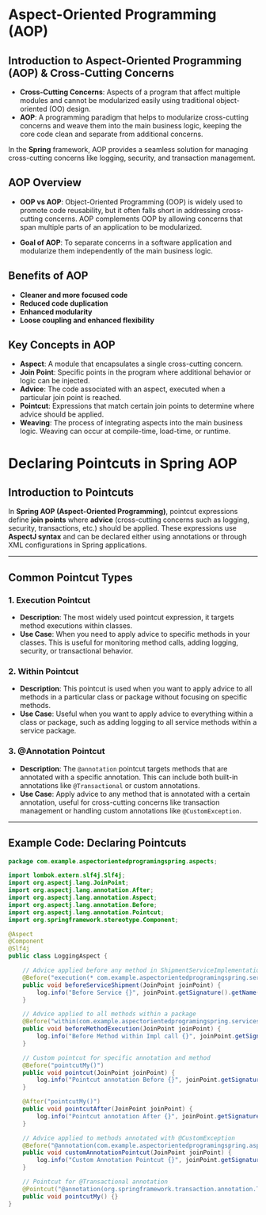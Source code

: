 # Aspect-Oriented Programming (AOP)

## Introduction to Aspect-Oriented Programming (AOP) & Cross-Cutting Concerns
- **Cross-Cutting Concerns**: Aspects of a program that affect multiple modules and cannot be modularized easily using traditional object-oriented (OO) design.
- **AOP**: A programming paradigm that helps to modularize cross-cutting concerns and weave them into the main business logic, keeping the core code clean and separate from additional concerns.

In the **Spring** framework, AOP provides a seamless solution for managing cross-cutting concerns like logging, security, and transaction management.

## AOP Overview
- **OOP vs AOP**: Object-Oriented Programming (OOP) is widely used to promote code reusability, but it often falls short in addressing cross-cutting concerns. AOP complements OOP by allowing concerns that span multiple parts of an application to be modularized.

- **Goal of AOP**: To separate concerns in a software application and modularize them independently of the main business logic.

## Benefits of AOP
- **Cleaner and more focused code**
- **Reduced code duplication**
- **Enhanced modularity**
- **Loose coupling and enhanced flexibility**

## Key Concepts in AOP
- **Aspect**: A module that encapsulates a single cross-cutting concern.
- **Join Point**: Specific points in the program where additional behavior or logic can be injected.
- **Advice**: The code associated with an aspect, executed when a particular join point is reached.
- **Pointcut**: Expressions that match certain join points to determine where advice should be applied.
- **Weaving**: The process of integrating aspects into the main business logic. Weaving can occur at compile-time, load-time, or runtime.


# Declaring Pointcuts in Spring AOP

## Introduction to Pointcuts
In **Spring AOP (Aspect-Oriented Programming)**, pointcut expressions define **join points** where **advice** (cross-cutting concerns such as logging, security, transactions, etc.) should be applied. These expressions use **AspectJ syntax** and can be declared either using annotations or through XML configurations in Spring applications.

---

## Common Pointcut Types

### 1. **Execution Pointcut**
- **Description**: The most widely used pointcut expression, it targets method executions within classes.
- **Use Case**: When you need to apply advice to specific methods in your classes. This is useful for monitoring method calls, adding logging, security, or transactional behavior.

### 2. **Within Pointcut**
- **Description**: This pointcut is used when you want to apply advice to all methods in a particular class or package without focusing on specific methods.
- **Use Case**: Useful when you want to apply advice to everything within a class or package, such as adding logging to all service methods within a service package.

### 3. **@Annotation Pointcut**
- **Description**: The `@annotation` pointcut targets methods that are annotated with a specific annotation. This can include both built-in annotations like `@Transactional` or custom annotations.
- **Use Case**: Apply advice to any method that is annotated with a certain annotation, useful for cross-cutting concerns like transaction management or handling custom annotations like `@CustomException`.

---

## Example Code: Declaring Pointcuts

```java
package com.example.aspectorientedprogramingspring.aspects;

import lombok.extern.slf4j.Slf4j;
import org.aspectj.lang.JoinPoint;
import org.aspectj.lang.annotation.After;
import org.aspectj.lang.annotation.Aspect;
import org.aspectj.lang.annotation.Before;
import org.aspectj.lang.annotation.Pointcut;
import org.springframework.stereotype.Component;

@Aspect
@Component
@Slf4j
public class LoggingAspect {

    // Advice applied before any method in ShipmentServiceImplementation class
    @Before("execution(* com.example.aspectorientedprogramingspring.services.serviceImplementation.ShipmentServiceImplementation.*(..))")
    public void beforeServiceShipment(JoinPoint joinPoint) {
        log.info("Before Service {}", joinPoint.getSignature().getName());
    }

    // Advice applied to all methods within a package
    @Before("within(com.example.aspectorientedprogramingspring.services.*)")
    public void beforeMethodExecution(JoinPoint joinPoint) {
        log.info("Before Method within Impl call {}", joinPoint.getSignature().getName());
    }

    // Custom pointcut for specific annotation and method
    @Before("pointcutMy()")
    public void pointcut(JoinPoint joinPoint) {
        log.info("Pointcut annotation Before {}", joinPoint.getSignature().getName());
    }

    @After("pointcutMy()")
    public void pointcutAfter(JoinPoint joinPoint) {
        log.info("Pointcut annotation After {}", joinPoint.getSignature().getName());
    }

    // Advice applied to methods annotated with @CustomException
    @Before("@annotation(com.example.aspectorientedprogramingspring.aspects.CustomException)")
    public void customAnnotationPointcut(JoinPoint joinPoint) {
        log.info("Custom Annotation Pointcut {}", joinPoint.getSignature().getName());
    }

    // Pointcut for @Transactional annotation
    @Pointcut("@annotation(org.springframework.transaction.annotation.Transactional)")
    public void pointcutMy() {}
}
